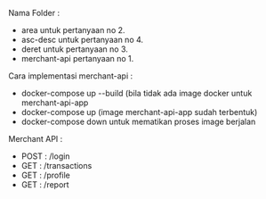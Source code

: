 Nama Folder : 
- area untuk pertanyaan no 2.
- asc-desc untuk pertanyaan no 4.
- deret untuk pertanyaan no 3.
- merchant-api pertanyaan no 1.

Cara implementasi merchant-api :
- docker-compose up --build (bila tidak ada image docker untuk merchant-api-app
- docker-compose up (image merchant-api-app sudah terbentuk)
- docker-compose down untuk mematikan proses image berjalan

Merchant API :
- POST : /login
- GET : /transactions
- GET : /profile
- GET : /report
